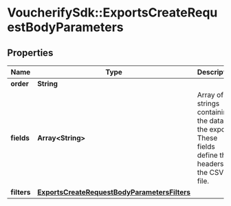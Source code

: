 # VoucherifySdk::ExportsCreateRequestBodyParameters

## Properties

| Name | Type | Description | Notes |
| ---- | ---- | ----------- | ----- |
| **order** | **String** |  | [optional] |
| **fields** | **Array&lt;String&gt;** | Array of strings containing the data in the export. These fields define the headers in the CSV file. | [optional] |
| **filters** | [**ExportsCreateRequestBodyParametersFilters**](ExportsCreateRequestBodyParametersFilters.md) |  | [optional] |


